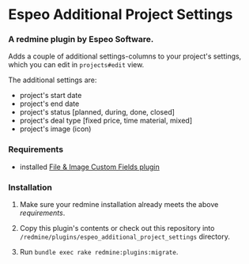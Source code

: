 # Espeo Additional Project Settings

### A redmine plugin by Espeo Software.

Adds a couple of additional settings-columns to your project's settings, which you can edit in `projects#edit` view.

The additional settings are:

* project's start date
* project's end date
* project's status [planned, during, done, closed]
* project's deal type [fixed price, time material, mixed]
* project's image (icon)

### Requirements

* installed [File & Image Custom Fields plugin](https://github.com/espeo/redmine_file_image_custom_field)

### Installation

1. Make sure your redmine installation already meets the above *requirements*.

2. Copy this plugin's contents or check out this repository into `/redmine/plugins/espeo_additional_project_settings` directory.

3. Run `bundle exec rake redmine:plugins:migrate`.
